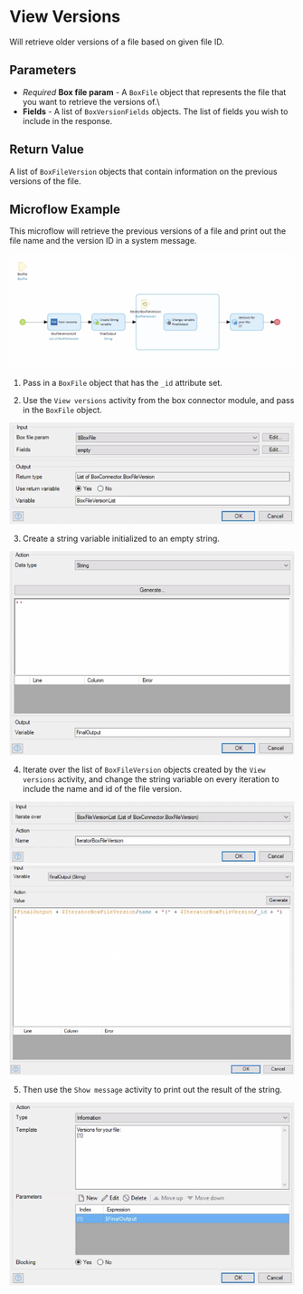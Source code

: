 # View Versions

Will retrieve older versions of a file based on given file ID.

## Parameters

* _Required_ **Box file param** - A `BoxFile` object that represents the file that you want to retrieve the versions of.\
* **Fields** - A list of `BoxVersionFields` objects. The list of fields you wish to include in the response.

## Return Value

A list of `BoxFileVersion` objects that contain information on the previous versions of the file.

## Microflow Example

This microflow will retrieve the previous versions of a file and print out the file name and the version ID in a system message.

![](../../res/file/view-versions/microflow.png)

1) Pass in a `BoxFile` object that has the `_id` attribute set.

2) Use the `View versions` activity from the box connector module, and pass in the `BoxFile` object.

![](../../res/file/view-versions/02-view-versions.png)

3) Create a string variable initialized to an empty string.

![](../../res/file/view-versions/03-create-variable.png)

4) Iterate over the list of `BoxFileVersion` objects created by the `View versions` activity, and change the string variable on every iteration to include the name and id of the file version.

![](../../res/file/view-versions/04-loop.png)
![](../../res/file/view-versions/04-change-variable.png)

5) Then use the `Show message` activity to print out the result of the string.

![](../../res/file/view-versions/05-system-message.png)
